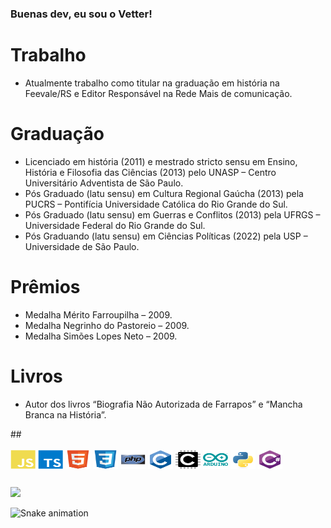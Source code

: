 ### Buenas dev, eu sou o Vetter!

# Trabalho
- Atualmente trabalho como titular na graduação em história na Feevale/RS e Editor Responsável na Rede Mais de comunicação.
  
# Graduação
- Licenciado em história (2011) e mestrado stricto sensu em Ensino, História e Filosofia das Ciências (2013) pelo UNASP – Centro Universitário Adventista de São Paulo.
- Pós Graduado (latu sensu) em Cultura Regional Gaúcha (2013) pela PUCRS – Pontifícia Universidade Católica do Rio Grande do Sul.
- Pós Graduado (latu sensu) em Guerras e Conflitos (2013) pela UFRGS – Universidade Federal do Rio Grande do Sul.
- Pós Graduando (latu sensu) em Ciências Políticas (2022) pela USP – Universidade de São Paulo.

# Prêmios
- Medalha Mérito Farroupilha – 2009.
- Medalha Negrinho do Pastoreio – 2009.
- Medalha Simões Lopes Neto – 2009.

# Livros
- Autor dos livros “Biografia Não Autorizada de Farrapos” e “Mancha Branca na História”.

</div>
  ##
  <div style="display: inline_block"><br>
  <img align="center" alt="RB-Js" height="30" width="40" src="https://raw.githubusercontent.com/devicons/devicon/master/icons/javascript/javascript-plain.svg">
  <img align="center" alt="RB-Ts" height="30" width="40" src="https://raw.githubusercontent.com/devicons/devicon/master/icons/typescript/typescript-plain.svg">
  <img align="center" alt="RB-HTML" height="30" width="40" src="https://raw.githubusercontent.com/devicons/devicon/master/icons/html5/html5-original.svg">
  <img align="center" alt="RB-CSS" height="30" width="40" src="https://raw.githubusercontent.com/devicons/devicon/master/icons/css3/css3-original.svg">
  <img align="center" alt="RB-Csharp" height="30" width="40" src="https://raw.githubusercontent.com/devicons/devicon/master/icons/php/php-original.svg">
  <img align="center" alt="RB-Csharp" height="30" width="40" src="https://raw.githubusercontent.com/devicons/devicon/master/icons/c/c-original.svg">
  <img align="center" alt="Rafa-Csharp" height="30" width="40" src="https://raw.githubusercontent.com/devicons/devicon/master/icons/embeddedc/embeddedc-original.svg">
  <img align="center" alt="RB-Csharp" height="30" width="40" src="https://raw.githubusercontent.com/devicons/devicon/master/icons/arduino/arduino-original-wordmark.svg">
  <img align="center" alt="RB-Python" height="30" width="40" src="https://raw.githubusercontent.com/devicons/devicon/master/icons/python/python-original.svg">
  <img align="center" alt="RB-Csharp" height="30" width="40" src="https://raw.githubusercontent.com/devicons/devicon/master/icons/csharp/csharp-original.svg">
  
</div>

</div>
  
  ##
  
  <div> 
  <a href="https://www.instagram.com/eduvetter/" target="_blank"><img src="https://img.shields.io/badge/-Instagram-%23E4405F?style=for-the-badge&logo=instagram&logoColor=white" target="_blank"></a>

  ![Snake animation](https://github.com/resolvendobug/resolvendobug/blob/output/github-contribution-grid-snake.svg)
 
</div>
